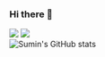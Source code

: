 ### Hi there 👋

<!--
**StarlightSSM/StarlightSSM** is a ✨ _special_ ✨ repository because its `README.md` (this file) appears on your GitHub profile.

Here are some ideas to get you started:

- 🔭 I’m currently working on ...
- 🌱 I’m currently learning ...
- 👯 I’m looking to collaborate on ...
- 🤔 I’m looking for help with ...
- 💬 Ask me about ...
- 📫 How to reach me: ...
- 😄 Pronouns: ...
- ⚡ Fun fact: ...
-->

<a href="버튼을 눌렀을 때 이동할 링크" target="_blank"><img src="https://img.shields.io/badge/Naver-#03C75A?style=flat-square&logo=Naver&logoColor=white"/></a>
<img src="https://img.shields.io/badge/Android-3DDC84?style=flat-square&logo=Android&logoColor=white"/>
<br>
![Sumin's GitHub stats](https://github-readme-stats.vercel.app/api?username=StarlightSSM&show_icons=true&theme=radical)
